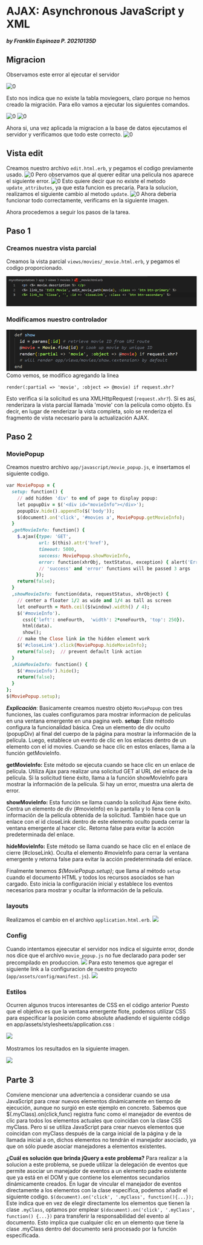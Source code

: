# AJAX: Asynchronous JavaScript y XML
***by Franklin Espinoza P. 20210135D***
## Migracion
Observamos este error al ejecutar el servidor

![0](img/0.png)

Esto nos indica que no existe la tabla moviegoers, claro porque no hemos creado la migración. Para ello vamos a ejecutar los siguientes comandos.

![0](img/0_1.png)
![0](img/0_2.png)

Ahora si, una vez aplicada la migracion a la base de datos ejecutamos el servidor y verificamos que todo este correcto.
![0](img/0_3.png)

## Vista edit
Creamos nuestro archivo `edit.html.erb`, y pegamos el codigo previamente usado.
![0](img/0_4.png)
Pero observamos que al querer editar una pelicula nos aparece el siguiente error.
![0](img/0_5.png)
Esto quiere decir que no existe el metodo `update_attributes`, ya que esta funcion es precaria. Para la solucion, realizamos el siguiente cambio al metodo `update`.
![0](img/0_6.png)
Ahora deberia funcionar todo correctamente, verificams en la siguiente imagen.

Ahora procedemos a seguir los pasos de la tarea.

## Paso 1

### **Creamos nuestra vista parcial**

Creamos la vista parcial `views/movies/_movie.html.erb`, y pegamos el codigo proporcionado.

![2](img/2.png)

### **Modificamos nuestro controlador**
![1](img/1.png)
Como vemos, se modifico agregando la linea 
~~~
render(:partial => 'movie', :object => @movie) if request.xhr?
~~~
Esto verifica si la solicitud es una XMLHttpRequest (`request.xhr?`). Si es así, renderizara la vista parcial llamada 'movie' con la película como objeto. Es decir, en lugar de renderizar la vista completa, solo se renderiza el fragmento de vista necesario para la actualización AJAX.

## Paso 2

### MoviePopup

Creamos nuestro archivo `app/javascript/movie_popup.js`, e insertamos el siguiente codigo.
~~~ruby
var MoviePopup = {
  setup: function() {
    // add hidden 'div' to end of page to display popup:
    let popupDiv = $('<div id="movieInfo"></div>');
    popupDiv.hide().appendTo($('body'));
    $(document).on('click', '#movies a', MoviePopup.getMovieInfo);
  }
  ,getMovieInfo: function() {
    $.ajax({type: 'GET',
            url: $(this).attr('href'),
            timeout: 5000,
            success: MoviePopup.showMovieInfo,
            error: function(xhrObj, textStatus, exception) { alert('Error!'); }
            // 'success' and 'error' functions will be passed 3 args
           });
    return(false);
  }
  ,showMovieInfo: function(data, requestStatus, xhrObject) {
    // center a floater 1/2 as wide and 1/4 as tall as screen
    let oneFourth = Math.ceil($(window).width() / 4);
    $('#movieInfo').
      css({'left': oneFourth,  'width': 2*oneFourth, 'top': 250}).
      html(data).
      show();
    // make the Close link in the hidden element work
    $('#closeLink').click(MoviePopup.hideMovieInfo);
    return(false);  // prevent default link action
  }
  ,hideMovieInfo: function() {
    $('#movieInfo').hide();
    return(false);
  }
};
$(MoviePopup.setup);
~~~

***Explicación***:
Basicamente creamos nuestro objeto `MoviePopup` con tres funciones, las cuales configuramos para mostrar informacion de peliculas en una ventana emergente en una pagina web.
**setup:** Este método configura la funcionalidad básica. Crea un elemento de div oculto (popupDiv) al final del cuerpo de la página para mostrar la información de la película. Luego, establece un evento de clic en los enlaces dentro de un elemento con el id movies. Cuando se hace clic en estos enlaces, llama a la función getMovieInfo.

**getMovieInfo:** Este método se ejecuta cuando se hace clic en un enlace de película. Utiliza Ajax para realizar una solicitud GET al URL del enlace de la película. Si la solicitud tiene éxito, llama a la función showMovieInfo para mostrar la información de la película. Si hay un error, muestra una alerta de error.

**showMovieInfo:** Esta función se llama cuando la solicitud Ajax tiene éxito. Centra un elemento de div (#movieInfo) en la pantalla y lo llena con la información de la película obtenida de la solicitud. También hace que un enlace con el id closeLink dentro de este elemento oculto pueda cerrar la ventana emergente al hacer clic. Retorna false para evitar la acción predeterminada del enlace.

**hideMovieInfo:** Este método se llama cuando se hace clic en el enlace de cierre (#closeLink). Oculta el elemento #movieInfo para cerrar la ventana emergente y retorna false para evitar la acción predeterminada del enlace.

Finalmente tenemos *$(MoviePopup.setup)*; que llama al método `setup` cuando el documento HTML y todos los recursos asociados se han cargado. Esto inicia la configuración inicial y establece los eventos necesarios para mostrar y ocultar la información de la película.

### layouts
Realizamos el cambio en el archivo `application.html.erb`.
![](img/application_layout_view.png)

### Config
Cuando intentamos ejeecutar el servidor nos indica el siguinte error, donde nos dice que el archivo `movie_popup.js` no fue declarado para poder ser precompilado en produccion.
![](img/error_movie_popup.png)
Para esto tenemos que agregar el siguiente link a la configuracion de nuestro proyecto (`app/assets/config/manifest.js`).
![](img/sol_movie_popup.png)

### Estilos
Ocurren algunos trucos interesantes de CSS en el código anterior Puesto que el objetivo es que la ventana emergente flote, podemos utilizar CSS para especificar la posición como absolute añadiendo el siguiente código en app/assets/stylesheets/application.css :

![](img/estilos.png)

Mostramos los resultados en la siguiente imagen.

![](img/resultados.png)

## Parte 3
Conviene mencionar una advertencia a considerar cuando se usa JavaScript para crear nuevos elementos dinámicamente en tiempo de ejecución, aunque no surgió en este ejemplo en concreto. Sabemos que $(.myClass).on(click,func) registra func como el manejador de eventos de clic para todos los elementos actuales que coincidan con la clase CSS myClass. Pero si se utiliza JavaScript para crear nuevos elementos que coincidan con myClass después de la carga inicial de la página y de la llamada inicial a on, dichos elementos no tendrán el manejador asociado, ya que on sólo puede asociar manejadores a elementos existentes.

**¿Cuál es solución que brinda jQuery a este problema?**
Para realizar a la solucion a este problema, se puede utilizar la delegación de eventos que permite asociar un manejador de eventos a un elemento padre existente que ya está en el DOM y que contiene los elementos secundarios dinámicamente creados.
En lugar de vincular el manejador de eventos directamente a los elementos con la clase específica, podemos añadir el siguiente codigo.
```$(document).on('click', '.myClass', function(){...});```
Este indica que en vez de elegir directamente los elementos que tienen la clase `.myClass`, optamos por emplear `$(document).on('click', '.myClass', function() {...})` para transferir la responsabilidad del evento al documento. Esto implica que cualquier clic en un elemento que tiene la clase .myClass dentro del documento será procesado por la función especificada.




